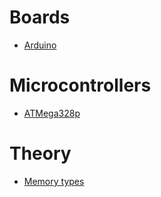 # Boards

- [Arduino](embedded_development/arduino/index.md)

# Microcontrollers

- [ATMega328p](embedded_development/atmega328p/index.md)

# Theory

- [Memory types](embedded_development/memory_types/index.md)
